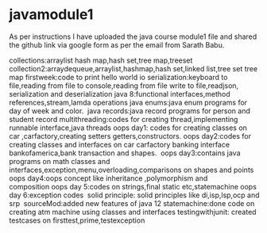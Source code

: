 # javamodule1
As per instructions I have uploaded the java course module1 file and shared the github link via google form as per the email from Sarath Babu.

collections:arraylist hash map,hash set,tree map,treeset
collection2:arraydequeue,arraylist,hashmap,hash set,linked list,tree set tree map
firstweek:code to print hello world
io serialization:keyboard to  file,reading from file to console,reading from file write to file,readjson, serialization and deserialization
java 8:functional interfaces,method references,stream,lamda operations
java enums:java enum programs for day of week and color. 
java records:java record programs for person and student record
multithreading:codes for creating thread,implementing runnable interface,java threads
oops day1: codes for creating classes on car ,carfactory,creating setters getters,constructors.
oops day2:codes for creating classes and interfaces on car carfactory banking interface bankofamerica,bank transaction and shapes. 
oops day3:contains java programs on math classes and interfaces,exception,menu,overloading,comparisons on shapes and points 
oops day4:oops concept like inheritance ,polymorphism and composition oops day 5:codes on strings,final static etc,statemachine
oops day 6:exception codes 
solid principle: solid principles like di,isp,lsp,ocp and srp 
sourceMod:added new features of java 12
statemachine:done code on creating atm machine using classes and interfaces
testingwithjunit: created testcases on firsttest,prime,testexception
